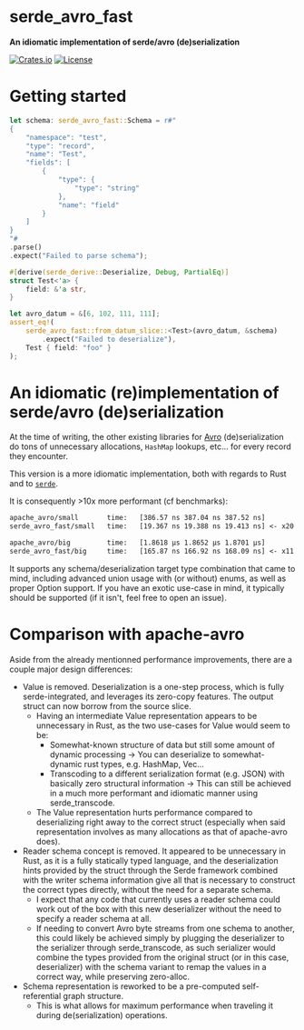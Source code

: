 # serde_avro_fast

**An idiomatic implementation of serde/avro (de)serialization**

[![Crates.io](https://img.shields.io/crates/v/serde_avro_fast.svg)](https://crates.io/crates/serde_avro_fast)
[![License](https://img.shields.io/github/license/Ten0/serde_avro_fast)](LICENSE)

# Getting started

```rust
let schema: serde_avro_fast::Schema = r#"
{
	"namespace": "test",
	"type": "record",
	"name": "Test",
	"fields": [
		{
			"type": {
				"type": "string"
			},
			"name": "field"
		}
	]
}
"#
.parse()
.expect("Failed to parse schema");

#[derive(serde_derive::Deserialize, Debug, PartialEq)]
struct Test<'a> {
	field: &'a str,
}

let avro_datum = &[6, 102, 111, 111];
assert_eq!(
	serde_avro_fast::from_datum_slice::<Test>(avro_datum, &schema)
		.expect("Failed to deserialize"),
	Test { field: "foo" }
);
```

# An idiomatic (re)implementation of serde/avro (de)serialization

At the time of writing, the other existing libraries for [Avro](https://avro.apache.org/docs/current/specification/)
(de)serialization do tons of unnecessary allocations, `HashMap` lookups,
etc... for every record they encounter.

This version is a more idiomatic implementation, both with regards to Rust
and to [`serde`](https://crates.io/crates/serde).

It is consequently >10x more performant (cf benchmarks):

```txt
apache_avro/small       time:   [386.57 ns 387.04 ns 387.52 ns]
serde_avro_fast/small   time:   [19.367 ns 19.388 ns 19.413 ns] <- x20 improvement

apache_avro/big         time:   [1.8618 µs 1.8652 µs 1.8701 µs]
serde_avro_fast/big     time:   [165.87 ns 166.92 ns 168.09 ns] <- x11 improvement
```

It supports any schema/deserialization target type combination that came to mind, including advanced union usage with (or without) enums, as well as proper Option support. If you have an exotic use-case in mind, it typically should be supported (if it isn't, feel free to open an issue).

# Comparison with apache-avro

Aside from the already mentionned performance improvements, there are a couple major design differences:

- Value is removed. Deserialization is a one-step process, which is fully serde-integrated, and leverages its zero-copy features. The output struct can now borrow from the source slice.
  - Having an intermediate Value representation appears to be unnecessary in Rust, as the two use-cases for Value would seem to be:
    - Somewhat-known structure of data but still some amount of dynamic processing -> You can deserialize to somewhat-dynamic rust types, e.g. HashMap, Vec...
    - Transcoding to a different serialization format (e.g. JSON) with basically zero structural information -> This can still be achieved in a much more performant and idiomatic manner using serde_transcode.
  - The Value representation hurts performance compared to deserializing right away to the correct struct (especially when said representation involves as many allocations as that of apache-avro does).
- Reader schema concept is removed. It appeared to be unnecessary in Rust, as it is a fully statically typed language, and the deserialization hints provided by the struct through the Serde framework combined with the writer schema information give all that is necessary to construct the correct types directly, without the need for a separate schema.
  - I expect that any code that currently uses a reader schema could work out of the box with this new deserializer without the need to specify a reader schema at all.
  - If needing to convert Avro byte streams from one schema to another, this could likely be achieved simply by plugging the deserializer to the serializer through serde_transcode, as such serializer would combine the types provided from the original struct (or in this case, deserializer) with the schema variant to remap the values in a correct way, while preserving zero-alloc.
- Schema representation is reworked to be a pre-computed self-referential graph structure.
  - This is what allows for maximum performance when traveling it during de(serialization) operations.
